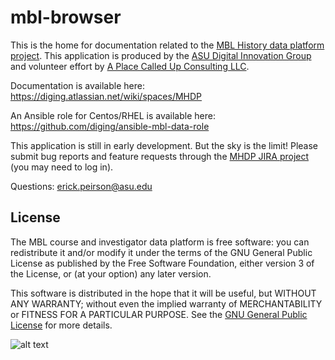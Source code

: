 # mbl-browser

This is the home for documentation related to the [MBL History data platform project](https://amphora.asu.edu/mbl-data/). This application is produced by the [ASU Digital Innovation Group](https://diging.asu.edu) and volunteer effort by [A Place Called Up Consulting LLC](http://www.aplacecalledup.com). 

Documentation is available here: https://diging.atlassian.net/wiki/spaces/MHDP

An Ansible role for Centos/RHEL is available here: https://github.com/diging/ansible-mbl-data-role

This application is still in early development. But the sky is the limit! Please submit bug reports and feature requests through the [MHDP JIRA project](https://diging.atlassian.net/projects/MHDP/summary) (you may need to log in).

Questions: erick.peirson@asu.edu

License
-------
The MBL course and investigator data platform is free software: you 
can redistribute it and/or modify it under the terms of the GNU General 
Public License as published by the Free Software Foundation, either 
version 3 of the License, or (at your option) any later version.

This software is distributed in the hope that it will be useful,
but WITHOUT ANY WARRANTY; without even the implied warranty of
MERCHANTABILITY or FITNESS FOR A PARTICULAR PURPOSE.  See the
[GNU General Public License](http://www.gnu.org/licenses/) for more details.

![alt text](http://www.gnu.org/graphics/gplv3-127x51.png "GNU GPL 3")
